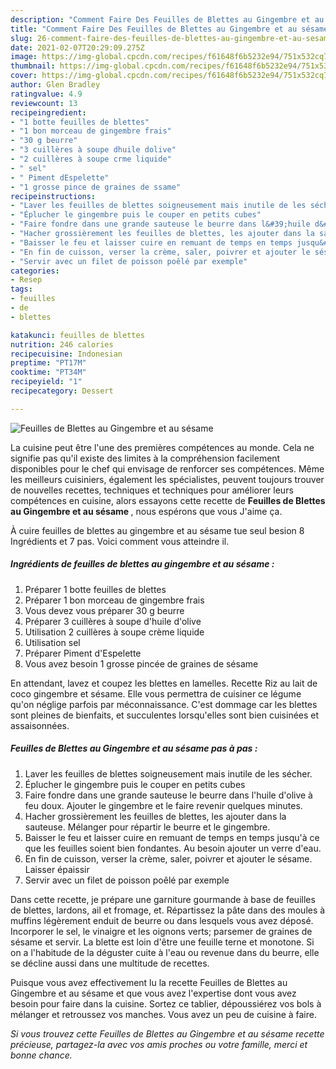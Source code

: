 ```yaml
---
description: "Comment Faire Des Feuilles de Blettes au Gingembre et au sésame"
title: "Comment Faire Des Feuilles de Blettes au Gingembre et au sésame"
slug: 26-comment-faire-des-feuilles-de-blettes-au-gingembre-et-au-sesame
date: 2021-02-07T20:29:09.275Z
image: https://img-global.cpcdn.com/recipes/f61648f6b5232e94/751x532cq70/feuilles-de-blettes-au-gingembre-et-au-sesame-photo-principale-de-la-recette.jpg
thumbnail: https://img-global.cpcdn.com/recipes/f61648f6b5232e94/751x532cq70/feuilles-de-blettes-au-gingembre-et-au-sesame-photo-principale-de-la-recette.jpg
cover: https://img-global.cpcdn.com/recipes/f61648f6b5232e94/751x532cq70/feuilles-de-blettes-au-gingembre-et-au-sesame-photo-principale-de-la-recette.jpg
author: Glen Bradley
ratingvalue: 4.9
reviewcount: 13
recipeingredient:
- "1 botte feuilles de blettes"
- "1 bon morceau de gingembre frais"
- "30 g beurre"
- "3 cuillères à soupe dhuile dolive"
- "2 cuillères à soupe crme liquide"
- " sel"
- " Piment dEspelette"
- "1 grosse pince de graines de ssame"
recipeinstructions:
- "Laver les feuilles de blettes soigneusement mais inutile de les sécher."
- "Éplucher le gingembre puis le couper en petits cubes"
- "Faire fondre dans une grande sauteuse le beurre dans l&#39;huile d&#39;olive à feu doux. Ajouter le gingembre et le faire revenir quelques minutes."
- "Hacher grossièrement les feuilles de blettes, les ajouter dans la sauteuse. Mélanger pour répartir le beurre et le gingembre."
- "Baisser le feu et laisser cuire en remuant de temps en temps jusqu&#39;à ce que les feuilles soient bien fondantes. Au besoin ajouter un verre d&#39;eau."
- "En fin de cuisson, verser la crème, saler, poivrer et ajouter le sésame. Laisser épaissir"
- "Servir avec un filet de poisson poêlé par exemple"
categories:
- Resep
tags:
- feuilles
- de
- blettes

katakunci: feuilles de blettes 
nutrition: 246 calories
recipecuisine: Indonesian
preptime: "PT17M"
cooktime: "PT34M"
recipeyield: "1"
recipecategory: Dessert

---
```



![Feuilles de Blettes au Gingembre et au sésame](https://img-global.cpcdn.com/recipes/f61648f6b5232e94/751x532cq70/feuilles-de-blettes-au-gingembre-et-au-sesame-photo-principale-de-la-recette.jpg)

La cuisine peut être l'une des premières compétences au monde. Cela ne signifie pas qu'il existe des limites à la compréhension facilement disponibles pour le chef qui envisage de renforcer ses compétences. Même les meilleurs cuisiniers, également les spécialistes, peuvent toujours trouver de nouvelles recettes, techniques et techniques pour améliorer leurs compétences en cuisine, alors essayons cette recette de <strong> Feuilles de Blettes au Gingembre et au sésame </strong>, nous espérons que vous J'aime ça.

<!--inarticleads1-->

À cuire feuilles de blettes au gingembre et au sésame tue seul besion 8 Ingrédients et 7 pas. Voici comment vous atteindre il.

##### Ingrédients de feuilles de blettes au gingembre et au sésame :

1. Préparer 1 botte feuilles de blettes
1. Préparer 1 bon morceau de gingembre frais
1. Vous devez vous préparer 30 g beurre
1. Préparer 3 cuillères à soupe d&#39;huile d&#39;olive
1. Utilisation 2 cuillères à soupe crème liquide
1. Utilisation  sel
1. Préparer  Piment d&#39;Espelette
1. Vous avez besoin 1 grosse pincée de graines de sésame


En attendant, lavez et coupez les blettes en lamelles. Recette Riz au lait de coco gingembre et sésame. Elle vous permettra de cuisiner ce légume qu&#39;on néglige parfois par méconnaissance. C&#39;est dommage car les blettes sont pleines de bienfaits, et succulentes lorsqu&#39;elles sont bien cuisinées et assaisonnées. 

<!--inarticleads2-->

##### Feuilles de Blettes au Gingembre et au sésame pas à pas :

1. Laver les feuilles de blettes soigneusement mais inutile de les sécher.
1. Éplucher le gingembre puis le couper en petits cubes
1. Faire fondre dans une grande sauteuse le beurre dans l&#39;huile d&#39;olive à feu doux. Ajouter le gingembre et le faire revenir quelques minutes.
1. Hacher grossièrement les feuilles de blettes, les ajouter dans la sauteuse. Mélanger pour répartir le beurre et le gingembre.
1. Baisser le feu et laisser cuire en remuant de temps en temps jusqu&#39;à ce que les feuilles soient bien fondantes. Au besoin ajouter un verre d&#39;eau.
1. En fin de cuisson, verser la crème, saler, poivrer et ajouter le sésame. Laisser épaissir
1. Servir avec un filet de poisson poêlé par exemple


Dans cette recette, je prépare une garniture gourmande à base de feuilles de blettes, lardons, ail et fromage, et. Répartissez la pâte dans des moules à muffins légèrement enduit de beurre ou dans lesquels vous avez déposé. Incorporer le sel, le vinaigre et les oignons verts; parsemer de graines de sésame et servir. La blette est loin d&#39;être une feuille terne et monotone. Si on a l&#39;habitude de la déguster cuite à l&#39;eau ou revenue dans du beurre, elle se décline aussi dans une multitude de recettes. 

<!--inarticleads1-->

<p>
Puisque vous avez effectivement lu la recette Feuilles de Blettes au Gingembre et au sésame et que vous avez l'expertise dont vous avez besoin pour faire dans la cuisine. Sortez ce tablier, dépoussiérez vos bols à mélanger et retroussez vos manches. Vous avez un peu de cuisine à faire.
</p>

<p>
<i>Si vous trouvez cette Feuilles de Blettes au Gingembre et au sésame recette précieuse, partagez-la avec vos amis proches ou votre famille, merci et bonne chance.</i>
</p>
